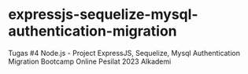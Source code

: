 # expressjs-sequelize-mysql-authentication-migration
Tugas #4 Node.js - Project ExpressJS, Sequelize, Mysql Authentication Migration Bootcamp Online Pesilat 2023 Alkademi

